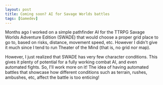 ```yaml
---
layout: post
title: Coming soon? AI for Savage Worlds battles
tags: [Gamedev]
---
```


Months ago I worked on a simple pathfinder AI for the TTRPG Savage Worlds Adventure Edition (SWADE) that would choose a proper grid place to go to, based on risks, distance, movement speed, etc. However I didn't give it much since I tend to run Theater of the Mind (that is, no grid nor map).

However, I just realized that SWADE has very few character conditions. This gives it plenty of potential for a fully working combat AI, and even automated fights.
So, I'll work more on it! The idea of having automated battles that showcase how different conditions such as terrain, rushes, ambushes, etc, affect the battle is too enticing!
